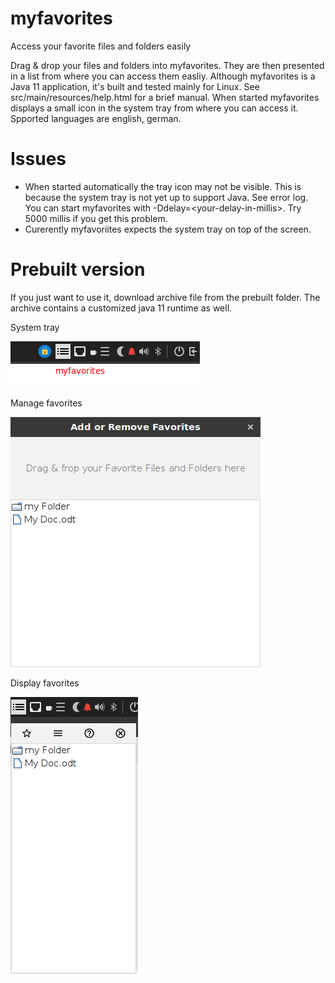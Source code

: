# myfavorites
Access your favorite files and folders easily

Drag & drop your files and folders into myfavorites. They are then presented in a list from where you can access them easliy.
Although myfavorites is a Java 11 application, it's built and tested mainly for Linux.
See src/main/resources/help.html for a brief manual.
When started myfavorites displays a small icon in the system tray from where you can access it.
Spported languages are english, german.

# Issues
* When started automatically the tray icon may not be visible.
This is because the system tray is not yet up to support Java. See error log.
You can start myfavorites with -Ddelay=&lt;your-delay-in-millis&gt;. Try 5000 millis if you get this problem.
* Curerently myfavoriites expects the system tray on top of the screen.

# Prebuilt version
If you just want to use it, download archive file from the prebuilt folder. The archive contains a customized java 11 runtime as well.


System tray

![System tray](myfav1.png)

Manage favorites

![Manage favorites](myfav2.png)

Display favorites

![display favorites](myfav3.png)
